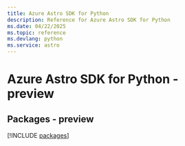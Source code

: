 ```yaml
---
title: Azure Astro SDK for Python
description: Reference for Azure Astro SDK for Python
ms.date: 04/22/2025
ms.topic: reference
ms.devlang: python
ms.service: astro
---
```

# Azure Astro SDK for Python - preview
## Packages - preview
[!INCLUDE [packages](astro-index.md)]